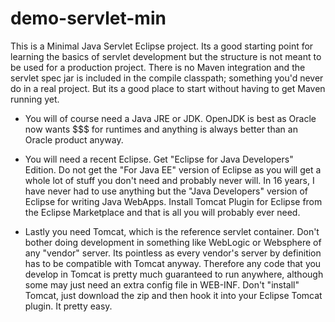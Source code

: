 # demo-servlet-min

This is a Minimal Java Servlet Eclipse project.  Its a good starting point for learning the basics of servlet 
development but the structure is not meant to be used for a production project.  There is no Maven integration
and the servlet spec jar is included in the compile classpath; something you'd never do in a real project.  But 
its a good place to start without having to get Maven running yet.

- You will of course need a Java JRE or JDK.  OpenJDK is best as Oracle now wants $$$ for runtimes and anything is always
better than an Oracle product anyway.


- You will need a recent Eclipse. Get "Eclipse for Java Developers" Edition. Do not get the "For Java EE" version 
of Eclipse as you will get a whole lot of stuff you don't need and probably never will.  In 16 years, I have never
had to use anything but the "Java Developers" version of Eclipse for writing Java WebApps.  Install Tomcat Plugin for 
Eclipse from the Eclipse Marketplace and that is all you will probably ever need.


- Lastly you need Tomcat, which is the reference servlet container.  Don't bother doing development in something
like WebLogic or Websphere of any "vendor" server.  Its pointless as every vendor's server by definition has to be 
compatible with Tomcat anyway. Therefore any code that you develop in Tomcat is pretty much guaranteed to run anywhere,
although some may just need an extra config file in WEB-INF. Don't "install" Tomcat, just download the zip and then 
hook it into your Eclipse Tomcat plugin.  It pretty easy.

